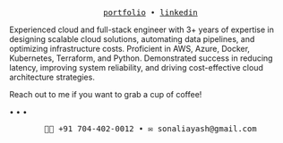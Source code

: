 <p align="center">
  <samp>
<!--     <a href="https://docs.google.com/document/d/1tlF579BJ-1orBawwig7kHkgoyvqzgvFix_B0W1duP8Q/edit?usp=sharing">resume</a> • -->
    <a href="https://sonaliayash.in">portfolio</a> •
    <a href="https://www.linkedin.com/in/yash-sonalia">linkedin</a>
  </samp>
</p>


Experienced cloud and full-stack engineer with 3+ years of expertise in designing scalable cloud solutions, automating data pipelines, and optimizing infrastructure costs. Proficient in AWS, Azure, Docker, Kubernetes, Terraform, and Python. Demonstrated success in reducing latency, improving system reliability, and driving cost-effective cloud architecture strategies.

Reach out to me if you want to grab a cup of coffee!


• • •

<p align="center">
  <samp>🤙🏼 +91 704-402-0012 • ✉️ sonaliayash@gmail.com</samp>
</p>
